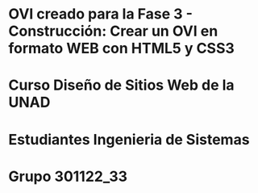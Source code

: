 # OVI creado para la Fase 3 - Construcción: Crear un OVI en formato WEB con HTML5 y CSS3
# Curso Diseño de Sitios Web de la UNAD
# Estudiantes Ingenieria de Sistemas
# Grupo 301122_33
